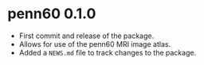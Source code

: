 # penn60 0.1.0

* First commit and release of the package. 
* Allows for use of the penn60 MRI image atlas.
* Added a `NEWS.md` file to track changes to the package.
